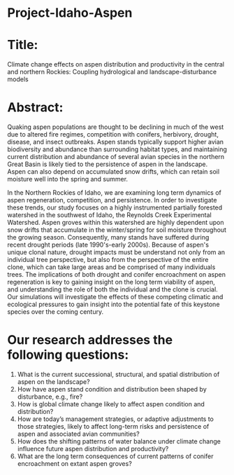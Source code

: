 # Project-Idaho-Aspen

# Title: 
Climate change effects on aspen distribution and productivity in the central and northern Rockies:  Coupling hydrological and landscape-disturbance models

# Abstract: 
Quaking aspen populations are thought to be declining in much of the west due to altered fire regimes, competition with conifers, herbivory, drought, disease, and insect outbreaks. Aspen stands typically support higher avian biodiversity and abundance than surrounding habitat types, and maintaining current distribution and abundance of several avian species in the northern Great Basin is likely tied to the persistence of aspen in the landscape. Aspen can also depend on accumulated snow drifts, which can retain soil moisture well into the spring and summer.

In the Northern Rockies of Idaho, we are examining long term dynamics of aspen regeneration, competition, and persistence. In order to investigate these trends, our study focuses on a highly instrumented partially forested watershed in the southwest of Idaho, the Reynolds Creek Experimental Watershed. Aspen groves within this watershed are highly dependent upon snow drifts that accumulate in the winter/spring for soil moisture throughout the growing season. Consequently, many stands have suffered during recent drought periods (late 1990's-early 2000s). Because of aspen's unique clonal nature, drought impacts must be understand not only from an individual tree perspective, but also from the perspective of the entire clone, which can take large areas and be comprised of many individuals trees. The implications of both drought and conifer encroachment on aspen regeneration is key to gaining insight on the long term viability of aspen, and understanding the role of both the individual and the clone is crucial. Our simulations will investigate the effects of these competing climatic and ecological pressures to gain insight into the potential fate of this keystone species over the coming century.


# Our research addresses the following questions:
1) What is the current successional, structural, and spatial distribution of aspen on the landscape?
2) How have aspen stand condition and distribution been shaped by disturbance, e.g., fire?
3) How is global climate change likely to affect aspen condition and distribution?
4) How are today’s management strategies, or adaptive adjustments to those strategies, likely to affect long-term risks and persistence of aspen and associated avian communities?
5) How does the shifting patterns of water balance under climate change influence future aspen distribution and productivity?
6) What are the long term consequences of current patterns of conifer encroachment on extant aspen groves?

